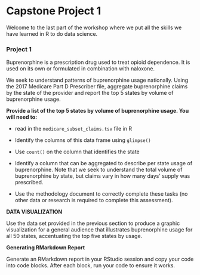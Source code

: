 # Capstone Project 1

Welcome to the last part of the workshop where we put all the skills we have learned in R to do data science.

### Project 1

 Buprenorphine is a prescription drug used to treat opioid dependence. It is used on its own or formulated in combination with naloxone.

 We seek to understand patterns of buprenorphine usage nationally. Using the 2017 Medicare Part D Prescriber file, aggregate buprenorphine claims by the state of the provider and report the top 5 states by volume of buprenorphine usage.

**Provide a list of the top 5 states by volume of buprenorphine usage. You will need to:** 

- read in the `medicare_subset_claims.tsv` file in R
- Identify the columns of this data frame using `glimpse()`
- Use `count()` on the column that identifies the state

- Identify a column that can be aggregated to describe per state usage of buprenorphine. Note that we seek to understand the total volume of buprenorphine by state, but claims vary in how many days' supply was prescribed.

- Use the methodology document to correctly complete these tasks (no other data or research is required to complete this assessment).

**DATA VISUALIZATION**

 Use the data set provided in the previous section to produce a graphic visualization for a general audience that illustrates buprenorphine usage for all 50 states, accentuating the top five states by usage.

**Generating RMarkdown Report**

Generate an RMarkdown report in your RStudio session and copy your code into code blocks. After each block, run your code to ensure it works.

